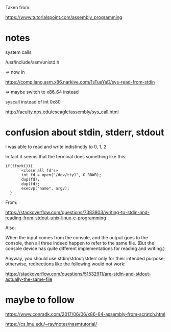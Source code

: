 Taken from:

https://www.tutorialspoint.com/assembly_programming

# notes

system calls

/usr/include/asm/unistd.h

=> now in

https://comp.lang.asm.x86.narkive.com/1sTueYaD/sys-read-from-stdin

=> maybe switch to x86_64 instead

syscall instead of int 0x80

http://faculty.nps.edu/cseagle/assembly/sys_call.html

# confusion about stdin, stderr, stdout

I was able to read and write indistinctly to 0, 1, 2

In fact it seems that the terminal does something like this:

```
if(!fork()){
       <close all fd's>
       int fd = open("/dev/tty1", O_RDWR);
       dup(fd);
       dup(fd);
       execvp("name", argv);
  }
  ```

From: 

https://stackoverflow.com/questions/7383803/writing-to-stdin-and-reading-from-stdout-unix-linux-c-programming

Also:

When the input comes from the console, and the output goes to the console, then all three indeed happen to refer to the same file. (But the console device has quite different implementations for reading and writing.)

Anyway, you should use stdin/stdout/stderr only for their intended purpose; otherwise, redirections like the following would not work:

https://stackoverflow.com/questions/51532911/are-stdin-and-stdout-actually-the-same-file

# maybe to follow

https://www.conradk.com/2017/06/06/x86-64-assembly-from-scratch.html

https://cs.lmu.edu/~ray/notes/nasmtutorial/